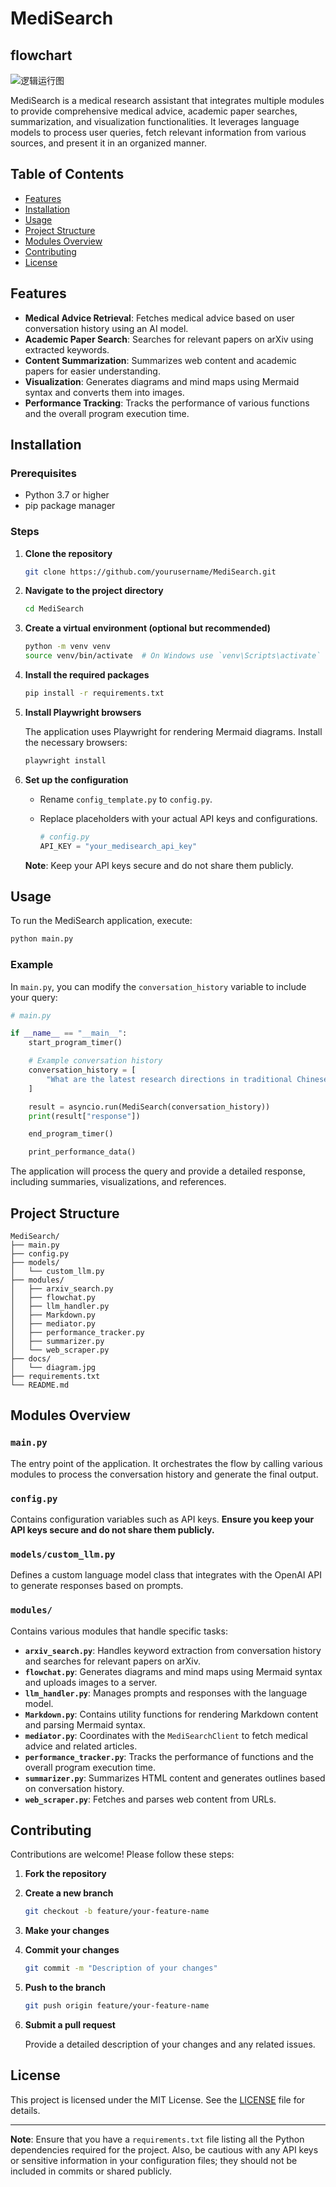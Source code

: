 # MediSearch


## flowchart
![逻辑运行图](./docs/flowchat_eng.png)

MediSearch is a medical research assistant that integrates multiple modules to provide comprehensive medical advice, academic paper searches, summarization, and visualization functionalities. It leverages language models to process user queries, fetch relevant information from various sources, and present it in an organized manner.

## Table of Contents

- [Features](#features)
- [Installation](#installation)
- [Usage](#usage)
- [Project Structure](#project-structure)
- [Modules Overview](#modules-overview)
- [Contributing](#contributing)
- [License](#license)

## Features

- **Medical Advice Retrieval**: Fetches medical advice based on user conversation history using an AI model.
- **Academic Paper Search**: Searches for relevant papers on arXiv using extracted keywords.
- **Content Summarization**: Summarizes web content and academic papers for easier understanding.
- **Visualization**: Generates diagrams and mind maps using Mermaid syntax and converts them into images.
- **Performance Tracking**: Tracks the performance of various functions and the overall program execution time.

## Installation

### Prerequisites

- Python 3.7 or higher
- pip package manager

### Steps

1. **Clone the repository**

   ```bash
   git clone https://github.com/yourusername/MediSearch.git
   ```

2. **Navigate to the project directory**

   ```bash
   cd MediSearch
   ```

3. **Create a virtual environment (optional but recommended)**

   ```bash
   python -m venv venv
   source venv/bin/activate  # On Windows use `venv\Scripts\activate`
   ```

4. **Install the required packages**

   ```bash
   pip install -r requirements.txt
   ```

5. **Install Playwright browsers**

   The application uses Playwright for rendering Mermaid diagrams. Install the necessary browsers:

   ```bash
   playwright install
   ```

6. **Set up the configuration**

   - Rename `config_template.py` to `config.py`.
   - Replace placeholders with your actual API keys and configurations.

     ```python
     # config.py
     API_KEY = "your_medisearch_api_key"
     ```

   **Note**: Keep your API keys secure and do not share them publicly.

## Usage

To run the MediSearch application, execute:

```bash
python main.py
```

### Example

In `main.py`, you can modify the `conversation_history` variable to include your query:

```python
# main.py

if __name__ == "__main__":
    start_program_timer()

    # Example conversation history
    conversation_history = [
        "What are the latest research directions in traditional Chinese herbal medicine models?"
    ]

    result = asyncio.run(MediSearch(conversation_history))
    print(result["response"])

    end_program_timer()

    print_performance_data()
```

The application will process the query and provide a detailed response, including summaries, visualizations, and references.

## Project Structure

```
MediSearch/
├── main.py
├── config.py
├── models/
│   └── custom_llm.py
├── modules/
│   ├── arxiv_search.py
│   ├── flowchat.py
│   ├── llm_handler.py
│   ├── Markdown.py
│   ├── mediator.py
│   ├── performance_tracker.py
│   ├── summarizer.py
│   └── web_scraper.py
├── docs/
│   └── diagram.jpg
├── requirements.txt
└── README.md
```

## Modules Overview

### `main.py`

The entry point of the application. It orchestrates the flow by calling various modules to process the conversation history and generate the final output.

### `config.py`

Contains configuration variables such as API keys. **Ensure you keep your API keys secure and do not share them publicly.**

### `models/custom_llm.py`

Defines a custom language model class that integrates with the OpenAI API to generate responses based on prompts.

### `modules/`

Contains various modules that handle specific tasks:

- **`arxiv_search.py`**: Handles keyword extraction from conversation history and searches for relevant papers on arXiv.
- **`flowchat.py`**: Generates diagrams and mind maps using Mermaid syntax and uploads images to a server.
- **`llm_handler.py`**: Manages prompts and responses with the language model.
- **`Markdown.py`**: Contains utility functions for rendering Markdown content and parsing Mermaid syntax.
- **`mediator.py`**: Coordinates with the `MediSearchClient` to fetch medical advice and related articles.
- **`performance_tracker.py`**: Tracks the performance of functions and the overall program execution time.
- **`summarizer.py`**: Summarizes HTML content and generates outlines based on conversation history.
- **`web_scraper.py`**: Fetches and parses web content from URLs.

## Contributing

Contributions are welcome! Please follow these steps:

1. **Fork the repository**

2. **Create a new branch**

   ```bash
   git checkout -b feature/your-feature-name
   ```

3. **Make your changes**

4. **Commit your changes**

   ```bash
   git commit -m "Description of your changes"
   ```

5. **Push to the branch**

   ```bash
   git push origin feature/your-feature-name
   ```

6. **Submit a pull request**

   Provide a detailed description of your changes and any related issues.

## License

This project is licensed under the MIT License. See the [LICENSE](LICENSE) file for details.

---

**Note**: Ensure that you have a `requirements.txt` file listing all the Python dependencies required for the project. Also, be cautious with any API keys or sensitive information in your configuration files; they should not be included in commits or shared publicly.